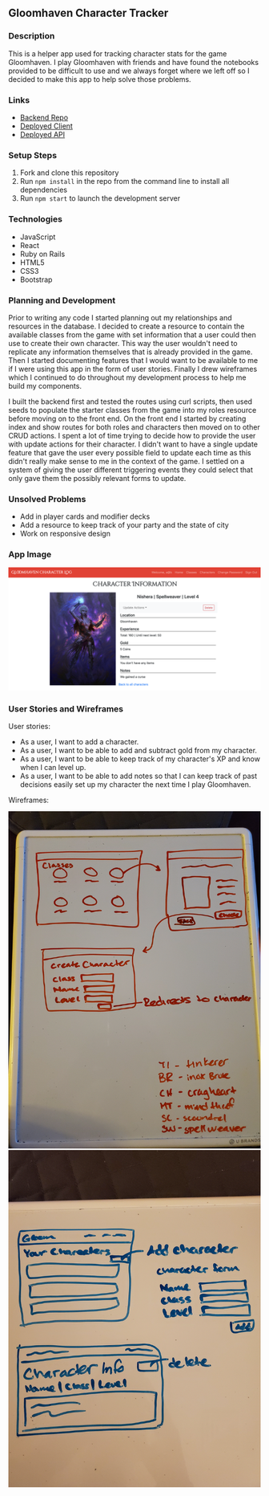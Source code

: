 ## Gloomhaven Character Tracker

### Description

This is a helper app used for tracking character stats for the game Gloomhaven. I play Gloomhaven with friends and have found the notebooks provided to be difficult to use and we always forget where we left off so I decided to make this app to help solve those problems.

### Links

- [Backend Repo](https://github.com/amandabeers/gloomhaven-tracker-backend)
- [Deployed Client](https://amandabeers.github.io/gloomhaven-tracker-client/)
- [Deployed API](https://gloomhaven-tracker-api.herokuapp.com)

### Setup Steps

1. Fork and clone this repository
2. Run `npm install` in the repo from the command line to install all dependencies
3. Run `npm start` to launch the development server

### Technologies

- JavaScript
- React
- Ruby on Rails
- HTML5
- CSS3
- Bootstrap

### Planning and Development

Prior to writing any code I started planning out my relationships and resources in the database. I decided to create a resource to contain the available classes from the game with set information that a user could then use to create their own character. This way the user wouldn't need to replicate any information themselves that is already provided in the game. Then I started documenting features that I would want to be available to me if I were using this app in the form of user stories. Finally I drew wireframes which I continued to do throughout my development process to help me build my components.

I built the backend first and tested the routes using curl scripts, then used seeds to populate the starter classes from the game into my roles resource before moving on to the front end. On the front end I started by creating index and show routes for both roles and characters then moved on to other CRUD actions. I spent a lot of time trying to decide how to provide the user with update actions for their character. I didn't want to have a single update feature that gave the user every possible field to update each time as this didn't really make sense to me in the context of the game. I settled on a system of giving the user different triggering events they could select that only gave them the possibly relevant forms to update.

### Unsolved Problems

- Add in player cards and modifier decks
- Add a resource to keep track of your party and the state of city
- Work on responsive design

### App Image

  ![Wireframe Image](./public/20190829_screenshot.png)

### User Stories and Wireframes

User stories:
- As a user, I want to add a character.
- As a user, I want to be able to add and subtract gold from my character.
- As a user, I want to be able to keep track of my character's XP and know when I can level up.
- As a user, I want to be able to add notes so that I can keep track of past decisions easily set up my character the next time I play Gloomhaven.

Wireframes:

  ![Wireframe Image](./public/20190826_wireframe.jpg)
  ![Wireframe Image](./public/20190825_wireframe.jpg)
